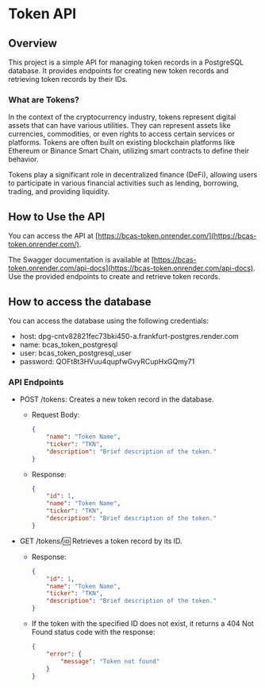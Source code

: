 # Token API

## Overview

This project is a simple API for managing token records in a PostgreSQL database. It provides endpoints for creating new token records and retrieving token records by their IDs.

### What are Tokens?

In the context of the cryptocurrency industry, tokens represent digital assets that can have various utilities. They can represent assets like currencies, commodities, or even rights to access certain services or platforms. Tokens are often built on existing blockchain platforms like Ethereum or Binance Smart Chain, utilizing smart contracts to define their behavior.

Tokens play a significant role in decentralized finance (DeFi), allowing users to participate in various financial activities such as lending, borrowing, trading, and providing liquidity.

## How to Use the API

You can access the API at [https://bcas-token.onrender.com/](https://bcas-token.onrender.com/).

The Swagger documentation is available at [https://bcas-token.onrender.com/api-docs](https://bcas-token.onrender.com/api-docs). Use the provided endpoints to create and retrieve token records.

## How to access the database

You can access the database using the following credentials:

-   host: dpg-cntv82821fec73bki450-a.frankfurt-postgres.render.com
-   name: bcas_token_postgresql
-   user: bcas_token_postgresql_user
-   password: QOFt8t3HVuu4qupfwGvyRCupHxGQmy71

### API Endpoints

-   POST /tokens: Creates a new token record in the database.

    -   Request Body:
        ```json
        {
            "name": "Token Name",
            "ticker": "TKN",
            "description": "Brief description of the token."
        }
        ```
    -   Response:
        ```json
        {
            "id": 1,
            "name": "Token Name",
            "ticker": "TKN",
            "description": "Brief description of the token."
        }
        ```

-   GET /tokens/:id: Retrieves a token record by its ID.
    -   Response:
        ```json
        {
            "id": 1,
            "name": "Token Name",
            "ticker": "TKN",
            "description": "Brief description of the token."
        }
        ```
    -   If the token with the specified ID does not exist, it returns a 404 Not Found status code with the response:
        ```json
        {
            "error": {
                "message": "Token not found"
            }
        }
        ```

